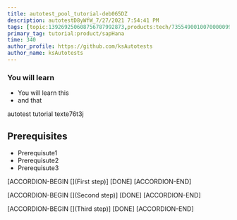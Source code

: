 ```yaml
---
title: autotest_pool_tutorial-deb065DZ
description: autotestD8yWfW_7/27/2021 7:54:41 PM
tags: [topic:139269250608756787992873,products:tech/73554900100700000996,tutorial:experience/advanced]
primary_tag: tutorial:product/sapHana
time: 340
author_profile: https://github.com/ksAutotests
author_name: ksAutotests
---
```

### You will learn
- You will learn this
- and that

autotest tutorial texte76t3j

## Prerequisites
- Prerequisute1
- Prerequisute2
- Prerequisute3

[ACCORDION-BEGIN [](First step)]
[DONE]
[ACCORDION-END]

[ACCORDION-BEGIN [](Second step)]
[DONE]
[ACCORDION-END]

[ACCORDION-BEGIN [](Third step)]
[DONE]
[ACCORDION-END]

